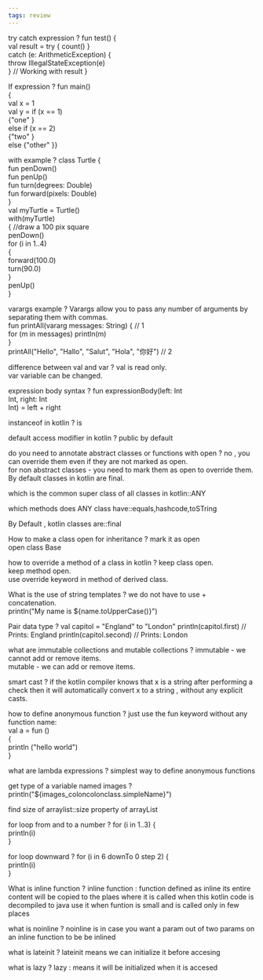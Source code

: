 ```yaml
---
tags: review
---
```


try catch expression
?
fun test() {  
val result = try { count() }  
catch (e: ArithmeticException) {  
  throw IllegalStateException(e)  
} // Working with result }

If expression
?
fun main()  
{  
val x = 1  
val y = if (x == 1)  
{"one" }  
else if (x == 2)  
{"two" }  
else {"other" }}

with example
?
class Turtle {  
fun penDown()  
fun penUp()  
fun turn(degrees: Double)  
fun forward(pixels: Double)  
}  
val myTurtle = Turtle()  
with(myTurtle)  
{ //draw a 100 pix square  
penDown()  
for (i in 1..4)  
{  
forward(100.0)  
turn(90.0)  
}  
penUp()  
}

varargs example
?
Varargs allow you to pass any number of arguments by separating them with commas.  
fun printAll(vararg messages: String) { // 1  
for (m in messages) println(m)  
}  
printAll("Hello", "Hallo", "Salut", "Hola", "你好") // 2

difference between val and var
?
val is read only.  
var variable can be changed.

expression body syntax
?
fun expressionBody(left: Int  
Int, right: Int  
Int) = left + right

instanceof in kotlin 
?
is

default access modifier in kotlin
?
public by default

do you need to annotate abstract classes or functions with open
?
no , you can override them even if they are not marked as open.  
for non abstract classes - you need to mark them as open to override them.  
By default classes in kotlin are final.

which is the common super class of all classes in kotlin::ANY

which methods does ANY class have::equals,hashcode,toSTring

By Default , kotlin classes are::final

How to make a class open for inheritance
?
mark it as open  
open class Base

how to override a method of a class in kotlin
?
keep class open.  
keep method open.  
use override keyword in method of derived class.

What is the use of string templates
?
we do not have to use + concatenation.  
println("My name is ${name.toUpperCase()}")

Pair data type
?
val capitol = "England" to "London" println(capitol.first) // Prints: England println(capitol.second) // Prints: London

what are immutable collections and mutable collections
?
immutable - we cannot add or remove items.  
mutable - we can add or remove items.

smart cast
?
if the kotlin compiler knows that x is a string after performing a check then it will automatically convert x to a string , without any explicit casts.

how to define anonymous function
?
just use the fun keyword without any function name:  
  val a = fun ()  
{  
println ("hello world")  
}

what are lambda expressions
?
simplest way to define anonymous functions

get type of a variable named images
?
println("${images_coloncolonclass.simpleName}")

find size of arraylist::size property of arrayList

for loop from and to a number
?
for (i in 1..3) {  
println(i)  
}

for loop downward
?
for (i in 6 downTo 0 step 2) {  
println(i)  
}

What is inline function 
?
inline function : function defined as inline its entire content will be copied to the plaes where it is called when this kotlin code is decompiled to java 
use it when funtion is small and is called only in few places

what is noinline
?
noinline  is in case you want a param out of two params on an inline function to be be inlined

what is lateinit
?
lateinit means we can initialize it before accesing 

what is lazy
?
lazy : means it will be initialized when it is accesed






	





